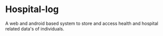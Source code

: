 # Hospital-log
A web and android based system to store and access health and hospital related data's of individuals. 
